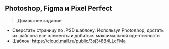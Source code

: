 
## Photoshop, Figma и Pixel Perfect

> **Домашнее задание**

- Сверстать страницу по .PSD шаблону. Используя Photoshop, достать из шаблона все элементы и добиться максимальной идентичности
- Шаблон: https://cloud.mail.ru/public/3sj3/8B4LLcFMa
